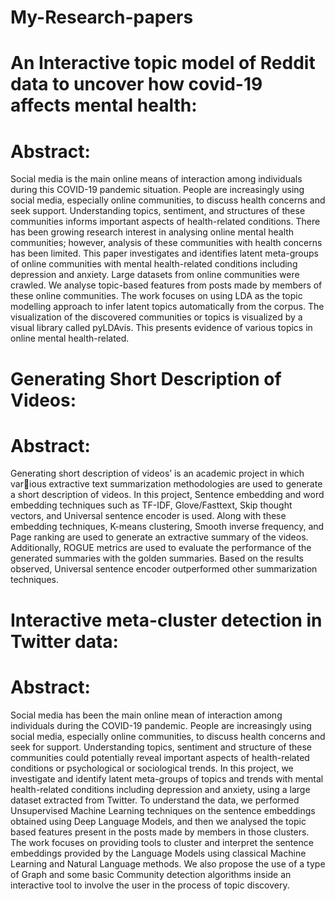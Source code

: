 # My-Research-papers

An Interactive topic model of Reddit data to uncover how covid-19 affects mental health:
========================================================================================

Abstract:
=========
Social media is the main online means of interaction among individuals during this COVID-19 pandemic situation. People are increasingly using social media, especially online communities, to discuss health concerns and seek support. Understanding topics, sentiment, and structures of these communities informs important aspects of health-related conditions. There has been growing research interest in analysing online mental health communities; however, analysis of these communities with health concerns has been limited. This paper investigates and identifies latent meta-groups of online communities with mental health-related conditions including depression and anxiety. Large datasets from online communities were crawled. We analyse topic-based features from posts made by members of these online communities. The work focuses on using LDA as the topic modelling approach to infer latent topics automatically from the corpus. The visualization of the discovered communities or topics is visualized by a visual library called pyLDAvis. This presents evidence of various topics in online mental health-related.


Generating Short Description of Videos:
=======================================

Abstract:
=========

Generating short description of videos’ is an academic project in which various extractive text summarization methodologies are used to generate a short description of videos. In this project, Sentence embedding and word embedding techniques such as TF-IDF, Glove/Fasttext, Skip thought vectors, and Universal sentence encoder is used. Along with these embedding techniques, K-means clustering, Smooth inverse frequency, and Page ranking are used to generate an extractive summary of the videos. Additionally, ROGUE metrics are used to evaluate the performance of the generated summaries with the golden summaries. Based on the results observed, Universal sentence encoder outperformed other summarization techniques.


Interactive meta-cluster detection in Twitter data:
===================================================

Abstract:
=========

Social media has been the main online mean of interaction among individuals during the COVID-19 pandemic. People are increasingly using social media, especially online communities, to discuss health concerns and seek for support. Understanding topics, sentiment and structure of these communities could potentially reveal important aspects of health-related conditions or psychological or sociological trends. In this project, we investigate and identify latent meta-groups of topics and trends with mental health-related conditions including depression and anxiety, using a large dataset extracted from Twitter. To understand the data, we performed Unsupervised Machine Learning techniques on the sentence embeddings obtained using Deep Language Models, and then we analysed the topic based features present in the posts made by members in those clusters. The work focuses on providing tools to cluster and interpret the sentence embeddings provided by the Language Models using classical Machine Learning and Natural Language methods. We also propose the use of a type of Graph and some basic Community detection algorithms inside an interactive tool to involve the user in the process of topic discovery.


